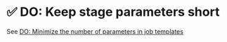 # ✅ DO: Keep stage parameters short



See [DO: Minimize the number of parameters in job templates](https://ruijarimba.visualstudio.com/ruijarimba/_git/azure-pipelines-guidelines/guidelines/jobs/do-parameters-short.md)